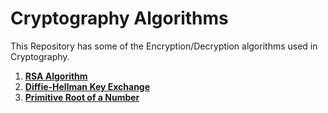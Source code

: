 # Cryptography Algorithms

This Repository has some of the Encryption/Decryption algorithms used in Cryptography.

1. [**RSA Algorithm**](./RSA-Algorithm)
2. [**Diffie-Hellman Key Exchange**](https://github.com/TanmoySG/Cryptography-Algorithm/tree/master/Diffie-Hellman%20Key%20Exchange)
3. [**Primitive Root of a Number**](https://github.com/TanmoySG/Cryptography-Algorithm/tree/master/Primitive%20Root)

